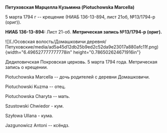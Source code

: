 **Петуховская Марцелла Кузьмина (Piotuchowska Marcella)**

5 марта 1794 г -- крещение (НИАБ 136-13-894, лист 21об, №13/1794-р
(ориг)).

**НИАБ 136-13-894:** Лист 21-об. **Метрическая запись №13/1794-р
(ориг).**

![](./Осовская волость/Домашковичи деревня/Петуховские/media/ad5a45d12db25b9ed2c52da9e23017a880afc11f.png){width="6.496527777777778in"
height="0.786502624671916in"}

Дедиловичская Покровская церковь. 5 марта 1794 года. Метрическая запись
о крещении.

Piotuchowska Marcella -- дочь родителей с деревни Домашковичи.

Piotuchowski Kuzma -- отец.

Piotuchowska Charyta -- мать.

Szustowski Chwiedor - кум.

Szyłowa Ullana - кума.

Jazgunowicz Antoni -- ксёндз.
